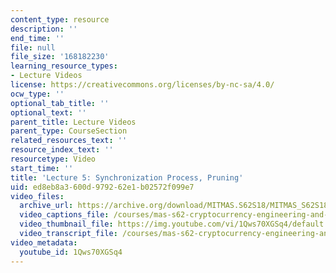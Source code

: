 ```yaml
---
content_type: resource
description: ''
end_time: ''
file: null
file_size: '168182230'
learning_resource_types:
- Lecture Videos
license: https://creativecommons.org/licenses/by-nc-sa/4.0/
ocw_type: ''
optional_tab_title: ''
optional_text: ''
parent_title: Lecture Videos
parent_type: CourseSection
related_resources_text: ''
resource_index_text: ''
resourcetype: Video
start_time: ''
title: 'Lecture 5: Synchronization Process, Pruning'
uid: ed8eb8a3-600d-9792-62e1-b02572f099e7
video_files:
  archive_url: https://archive.org/download/MITMAS.S62S18/MITMAS_S62S18_lec05_300k.mp4
  video_captions_file: /courses/mas-s62-cryptocurrency-engineering-and-design-spring-2018/7925123f328b57c29fcdda780bdc63e0_1Qws70XGSq4.vtt
  video_thumbnail_file: https://img.youtube.com/vi/1Qws70XGSq4/default.jpg
  video_transcript_file: /courses/mas-s62-cryptocurrency-engineering-and-design-spring-2018/9f1681e41241e402a602a5b13402c9f9_1Qws70XGSq4.pdf
video_metadata:
  youtube_id: 1Qws70XGSq4
---
```

